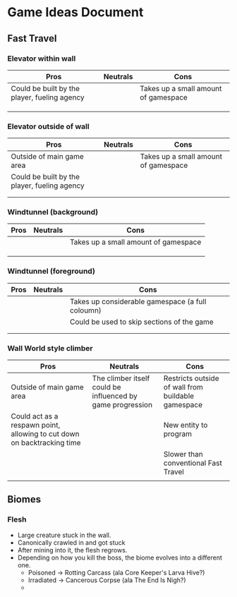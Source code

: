 # Game Ideas Document

## Fast Travel
### Elevator within wall
|Pros|Neutrals|Cons|
|-----|-----|-----|
| Could be built by the player, fueling agency    |     | Takes up a small amount of gamespace    |
|     |     |     |
|     |     |     |
|     |     |     |

### Elevator outside of wall
|Pros|Neutrals|Cons|
|-----|-----|-----|
| Outside of main game area    |     | Takes up a small amount of gamespace    |
| Could be built by the player, fueling agency    |     |     |
|     |     |     |
|     |     |     |
### Windtunnel (background)
|Pros|Neutrals|Cons|
|-----|-----|-----|
|     |     | Takes up a small amount of gamespace    |
|     |     |     |
|     |     |     |
|     |     |     |
### Windtunnel (foreground)
|Pros|Neutrals|Cons|
|-----|-----|-----|
|     |     | Takes up considerable gamespace (a full coloumn)    |
|     |     | Could be used to skip sections of the game    |
|     |     |     |
|     |     |     |
### Wall World style climber
|Pros|Neutrals|Cons|
|-----|-----|-----|
| Outside of main game area    | The climber itself could be influenced by game progression    | Restricts outside of wall from buildable gamespace    |
| Could act as a respawn point, allowing to cut down on backtracking time    |     | New entity to program    |
|     |     | Slower than conventional Fast Travel    |
|     |     |     |
## Biomes
### Flesh
- Large creature stuck in the wall.
- Canonically crawled in and got stuck
- After mining into it, the flesh regrows.
- Depending on how you kill the boss, the biome evolves into a different one.
  - Poisoned -> Rotting Carcass (ala Core Keeper's Larva Hive?)
  - Irradiated -> Cancerous Corpse (ala The End Is Nigh?)
  - 
